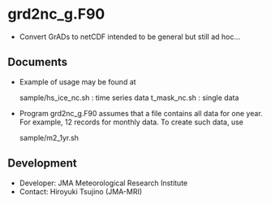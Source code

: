 grd2nc_g.F90
========

  * Convert GrADs to netCDF
     intended to be general but still ad hoc...

Documents
--------

  * Example of usage may be found at

       sample/hs_ice_nc.sh : time series data
              t_mask_nc.sh : single data

  * Program grd2nc_g.F90 assumes that a file contains all data for one year.
    For example, 12 records for monthly data.
    To create such data, use

       sample/m2_1yr.sh

Development
--------

  * Developer: JMA Meteorological Research Institute
  * Contact: Hiroyuki Tsujino (JMA-MRI)
